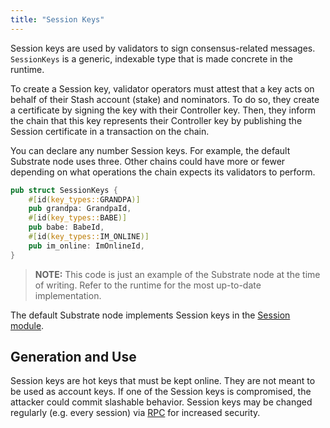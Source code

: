 ```yaml
---
title: "Session Keys"
---
```


Session keys are used by validators to sign consensus-related messages. `SessionKeys` is a generic, indexable type that is made concrete in the runtime.

To create a Session key, validator operators must attest that a key acts on behalf of their Stash account (stake) and nominators. To do so, they create a certificate by signing the key with their Controller key. Then, they inform the chain that this key represents their Controller key by publishing the Session certificate in a transaction on the chain.

You can declare any number Session keys. For example, the default Substrate node uses three. Other chains could have more or fewer depending on what operations the chain expects its validators to perform.

```rust
pub struct SessionKeys {
	#[id(key_types::GRANDPA)]
	pub grandpa: GrandpaId,
	#[id(key_types::BABE)]
	pub babe: BabeId,
	#[id(key_types::IM_ONLINE)]
	pub im_online: ImOnlineId,
}
```

> **NOTE:** This code is just an example of the Substrate node at the time of writing. Refer to the runtime for the most up-to-date implementation.

The default Substrate node implements Session keys in the [Session module](/rustdocs/v1.0/srml_session/index.html).

## Generation and Use

Session keys are hot keys that must be kept online. They are not meant to be used as account keys. If one of the Session keys is compromised, the attacker could commit slashable behavior. Session keys may be changed regularly (e.g. every session) via [RPC](https://crates.parity.io/substrate_rpc/author/trait.AuthorApi.html#tymethod.rotate_keys) for increased security.

<!--Note: RPC link is to master and may break. v1.0 docs do not have the requisite endpoints.-->
